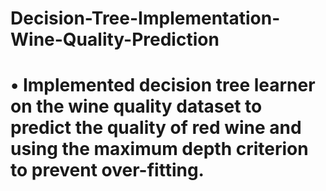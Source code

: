 # Decision-Tree-Implementation-Wine-Quality-Prediction

# •	Implemented decision tree learner on the wine quality dataset to predict the quality of red wine and using the maximum depth criterion to prevent over-fitting.
